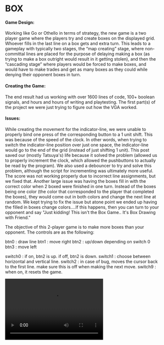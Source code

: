 # BOX

#### Game Design:

Working like Go or Othello in terms of strategy, the new game is a two player game where the players try and create boxes on the displayed grid. Whoever fills in the last line on a box gets and extra turn. This leads to a gameplay with typically two stages, the “map creating” stage, where non-committal lines are placed for the purpose of delaying making a box (as trying to make a box outright would result in it getting stolen), and then the “cascading stage” where players would be forced to make boxes, and would have to make trades and get as many boxes as they could while denying their opponent boxes in turn.

#### Creating the Game:

The end result had us working with over 1600 lines of code, 100+ boolean signals, and hours and hours of writing and playtesting. The first part(s) of the project we were just trying to figure out how the VGA worked. 


#### Issues:

While creating the movement for the indicator-line, we were unable to properly bind one press of the corresponding button to a 1 unit shift. This was because of the speed of the clock. In other words, when trying to switch the indicator-line position over just one space, the indicator-line would go to the end of the grid (instead of just shifting 1 unit). This post saved our (mostly Tatsuya's) life because it solved the problem (allowed us to properly increment the clock, which allowed the pushbuttons to actually be read by the program). We also used a debouncer to try and solve this problem, although the script for incrementing was ultimately more useful.
The score was not working properly due to incorrect line assignments, but we fixed that.
Another large issue was having the boxes fill in with the correct color when 2 boxed were finished in one turn. Instead of the boxes being one color (the color that corresponded to the player that completed the boxes), they would come out in both colors and change the next line at random. We kept trying to fix the issue but atone point we ended up having the filled in boxes change colors....If this happens, then you can turn to your opponent and say "Just kidding! This isn't the Box Game.. It's Box Drawing with Friend."




The objective of this 2-player game is to make more boxes than your opponent. 
The controls are as the following:

btn0 : draw line
btn1 : move right
btn2 : up/down depending on switch 0
btn3 : move left

switch0 : if on, btn2 is up. if off, btn2 is down.
switch1 : choose between horizontal and vertical line.
switch2 : in case of bug, moves the cursor back to the first line. make sure this is off when making the next move.
switch9 : when on, it resets the game.


 <video src="boxGame.mp4" width="320" height="200" controls preload></video>
